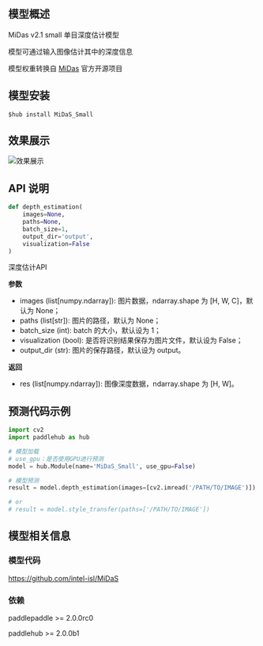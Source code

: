 ## 模型概述
MiDas v2.1 small 单目深度估计模型

模型可通过输入图像估计其中的深度信息

模型权重转换自 [MiDas](https://github.com/intel-isl/MiDaS) 官方开源项目


## 模型安装

```shell
$hub install MiDaS_Small
```

## 效果展示
![效果展示](https://img-blog.csdnimg.cn/20201227112553903.jpg)

## API 说明

```python
def depth_estimation(
    images=None,
    paths=None,
    batch_size=1,
    output_dir='output',
    visualization=False
)
```

深度估计API

**参数**

* images (list\[numpy.ndarray\]): 图片数据，ndarray.shape 为 \[H, W, C\]，默认为 None；
* paths (list\[str\]): 图片的路径，默认为 None；
* batch\_size (int): batch 的大小，默认设为 1；
* visualization (bool): 是否将识别结果保存为图片文件，默认设为 False；
* output\_dir (str): 图片的保存路径，默认设为 output。


**返回**

* res (list\[numpy.ndarray\]): 图像深度数据，ndarray.shape 为 \[H, W\]。


## 预测代码示例

```python
import cv2
import paddlehub as hub

# 模型加载
# use_gpu：是否使用GPU进行预测
model = hub.Module(name='MiDaS_Small', use_gpu=False)

# 模型预测
result = model.depth_estimation(images=[cv2.imread('/PATH/TO/IMAGE')])

# or
# result = model.style_transfer(paths=['/PATH/TO/IMAGE'])
```

## 模型相关信息

### 模型代码

https://github.com/intel-isl/MiDaS

### 依赖

paddlepaddle >= 2.0.0rc0

paddlehub >= 2.0.0b1

